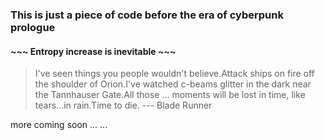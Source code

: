 ### This is just a piece of code before the era of cyberpunk prologue
#### ~~~ Entropy increase is inevitable ~~~

> I've seen things you people wouldn't believe.Attack ships on fire off the shoulder of Orion.I've watched c-beams glitter in the dark near the Tannhauser Gate.All those ... moments will be lost in time, like tears...in rain.Time to die.    --- Blade Runner

<!--
**dwbaron/dwbaron** is a ✨ _special_ ✨ repository because its `README.md` (this file) appears on your GitHub profile.

Here are some ideas to get you started:

- 🔭 I’m currently working on `ML` | `NLP` | `KG` | `CV`
- 🌱 I’m currently learning `C++` | `Game Programming`
- 👯 I’m looking to collaborate on `X File`
- 🤔 I’m looking for help with `compiling from source code` 
- ⚡ Fun fact: we are the star dust

--> more coming soon ... ...
